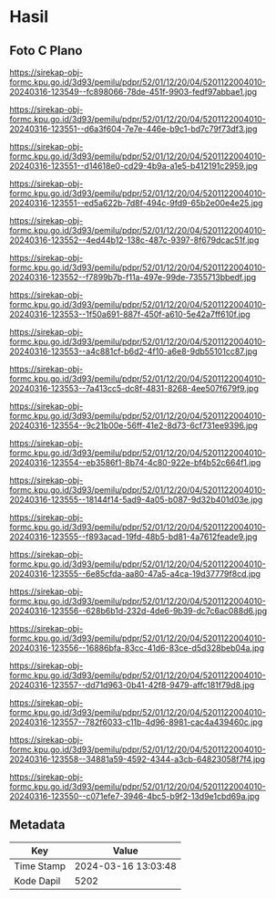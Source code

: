 # Hasil

## Foto C Plano

https://sirekap-obj-formc.kpu.go.id/3d93/pemilu/pdpr/52/01/12/20/04/5201122004010-20240316-123549--fc898066-78de-451f-9903-fedf97abbae1.jpg

https://sirekap-obj-formc.kpu.go.id/3d93/pemilu/pdpr/52/01/12/20/04/5201122004010-20240316-123551--d6a3f604-7e7e-446e-b9c1-bd7c79f73df3.jpg

https://sirekap-obj-formc.kpu.go.id/3d93/pemilu/pdpr/52/01/12/20/04/5201122004010-20240316-123551--d14618e0-cd29-4b9a-a1e5-b412191c2959.jpg

https://sirekap-obj-formc.kpu.go.id/3d93/pemilu/pdpr/52/01/12/20/04/5201122004010-20240316-123551--ed5a622b-7d8f-494c-9fd9-65b2e00e4e25.jpg

https://sirekap-obj-formc.kpu.go.id/3d93/pemilu/pdpr/52/01/12/20/04/5201122004010-20240316-123552--4ed44b12-138c-487c-9397-8f679dcac51f.jpg

https://sirekap-obj-formc.kpu.go.id/3d93/pemilu/pdpr/52/01/12/20/04/5201122004010-20240316-123552--f7899b7b-f11a-497e-99de-7355713bbedf.jpg

https://sirekap-obj-formc.kpu.go.id/3d93/pemilu/pdpr/52/01/12/20/04/5201122004010-20240316-123553--1f50a691-887f-450f-a610-5e42a7ff610f.jpg

https://sirekap-obj-formc.kpu.go.id/3d93/pemilu/pdpr/52/01/12/20/04/5201122004010-20240316-123553--a4c881cf-b6d2-4f10-a6e8-9db55101cc87.jpg

https://sirekap-obj-formc.kpu.go.id/3d93/pemilu/pdpr/52/01/12/20/04/5201122004010-20240316-123553--7a413cc5-dc8f-4831-8268-4ee507f679f9.jpg

https://sirekap-obj-formc.kpu.go.id/3d93/pemilu/pdpr/52/01/12/20/04/5201122004010-20240316-123554--9c21b00e-56ff-41e2-8d73-6cf731ee9396.jpg

https://sirekap-obj-formc.kpu.go.id/3d93/pemilu/pdpr/52/01/12/20/04/5201122004010-20240316-123554--eb3586f1-8b74-4c80-922e-bf4b52c664f1.jpg

https://sirekap-obj-formc.kpu.go.id/3d93/pemilu/pdpr/52/01/12/20/04/5201122004010-20240316-123555--18144f14-5ad9-4a05-b087-9d32b401d03e.jpg

https://sirekap-obj-formc.kpu.go.id/3d93/pemilu/pdpr/52/01/12/20/04/5201122004010-20240316-123555--f893acad-19fd-48b5-bd81-4a7612feade9.jpg

https://sirekap-obj-formc.kpu.go.id/3d93/pemilu/pdpr/52/01/12/20/04/5201122004010-20240316-123555--6e85cfda-aa80-47a5-a4ca-19d37779f8cd.jpg

https://sirekap-obj-formc.kpu.go.id/3d93/pemilu/pdpr/52/01/12/20/04/5201122004010-20240316-123556--628b6b1d-232d-4de6-9b39-dc7c6ac088d6.jpg

https://sirekap-obj-formc.kpu.go.id/3d93/pemilu/pdpr/52/01/12/20/04/5201122004010-20240316-123556--16886bfa-83cc-41d6-83ce-d5d328beb04a.jpg

https://sirekap-obj-formc.kpu.go.id/3d93/pemilu/pdpr/52/01/12/20/04/5201122004010-20240316-123557--dd71d963-0b41-42f8-9479-affc181f79d8.jpg

https://sirekap-obj-formc.kpu.go.id/3d93/pemilu/pdpr/52/01/12/20/04/5201122004010-20240316-123557--782f6033-c11b-4d96-8981-cac4a439460c.jpg

https://sirekap-obj-formc.kpu.go.id/3d93/pemilu/pdpr/52/01/12/20/04/5201122004010-20240316-123558--34881a59-4592-4344-a3cb-64823058f7f4.jpg

https://sirekap-obj-formc.kpu.go.id/3d93/pemilu/pdpr/52/01/12/20/04/5201122004010-20240316-123550--c071efe7-3946-4bc5-b9f2-13d9e1cbd69a.jpg


## Metadata

| Key        | Value               |
| ---------- | ------------------- |
| Time Stamp | 2024-03-16 13:03:48 |
| Kode Dapil | 5202                |



